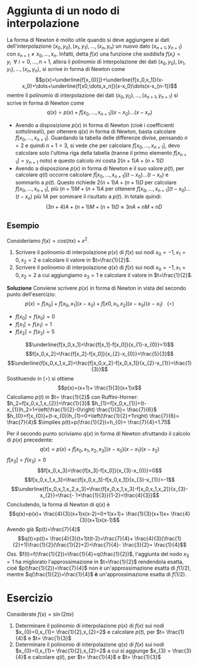 # Aggiunta di un nodo di interpolazione

La forma di Newton è molto utile quando si deve aggiungere ai dati dell'interpolazione $(x_0,y_0),(x_1,y_1),\dots,(x_n,y_n)$ un nuovo dato $(x_{n+1},y_{n+1})$ con $x_{n+1}\neq x_0,\dots,x_n$. Infatti, detta $f(x)$ una funzione che soddisfa $f(x_{i})=y_{i}\:\:\forall \:i=0,\dots,n+1$, allora il polinomio di interpolazione dei dati $(x_0,y_0),(x_1,y_1),\dots,(x_n,y_n)$, si scrive in forma di Newton come$$p(x)=\underline{f[x_{0}]}+\underline{f[x_0,x_1]}(x-x_0)+\dots+\underline{f[x0,\dots,x_n]}(x-x_0)\dots(x-x_{n-1})$$ mentre il polinomio di interpolazione dei dati $(x_0,y_0),\dots,(x_{n+1},y_{n+1})$ si scrive in forma di Newton come $$q(x)=p(x)+f[x_0,\dots,x_{n+1}](x-x_0)\dots(x-x_n)$$
- Avendo a disposizione $p(x)$ in forma di Newton (cioè i coefficienti sottolineati), per ottenere $q(x)$ in forma di Newton, basta calcolare $f[x_0,\dots,x_{n+1}]$. Guardando la tabella delle differenze divise, pensando $n=2$ e quindi $n+1=3$, si vede che per calcolare $f[x_0,\dots,x_{n+1}]$, devo calcolare solo l'ultima riga della tabella (tranne il primo elemento $f[x_{n+1}]=y_{n+1}$ noto) e questo calcolo mi costa $2(n+1)A+(n+1)D$
- Avendo a disposzione $p(x)$ in forma di Newton e il suo valore $p(t)$, per calcolare $q(t)$ occorre calcolare $f[x_0,\dots,x_{n+1}](t-x_0)\dots(t-x_n)$ e sommarlo a $p(t)$. Questo richiede $2(n+1)A+(n+1)D$ per calcolare $f[x_0,\dots,x_{n+1}]$, più $(n+1)M+(n+1)A$ per ottenere $f[x_0,\dots,x_{n+1}](t-x_0)\dots(t-x_n)$ più $1A$ per sommare il risultato a $p(t)$. In totale quindi: $$(3n+4)A+(n+1)M+(n+1)D\approx3nA+nM+nD$$
## Esempio 
Consideriamo $f(x)=cos(\pi x)+x^{2}$.
1. Scrivere il polinomio di interpolazione $p(x)$ di $f(x)$ sui nodi $x_{0}=-1,x_1=0,x_2=2$ e calcolare il valore in $t=\frac{1}{2}$. 
2. Scrivere il polinomio di interpolazione $q(x)$ di $f(x)$ sui nodi $x_{0}=-1,x_1=0,x_2=2$ a cui aggiungiamo $x_{3}=1$ e calcolare il valore in $t=\frac{1}{2}$. 

**Soluzione**
Conviene scrivere $p(x)$ in forma di Newton in vista del secondo punto dell'esercizio: $$p(x)=f[x_{0}]+f[x_0,x_1](x-x_0)+f[x0,x_1,x_2](x-x_0)(x-x_{1})\:\:\:(\star)$$
- $f[x_0]=f(x_0)=0$
- $f[x_1]=f(x_1)=1$
- $f[x_2]=f(x_2)=5$

$$\underline{f[x_0,x_1]=\frac{f[x_1]-f[x_0]}{x_{1}-x_{0}}=1}$$ $$f[x_0,x_2]=\frac{f[x_2]-f[x_0]}{x_{2}-x_{0}}=\frac{5}{3}$$
$$\underline{f[x_0,x_1,x_2]=\frac{f[x_0,x_2]-f[x_0,x_1]}{x_{2}-x_{1}}=\frac{1}{3}}$$ Sostituendo in $(\star)$ si ottiene $$p(x)=(x+1)+ \frac{1}{3}(x+1)x$$ Calcoliamo $p(t)$ in $t= \frac{1}{2}$ con Ruffini-Horner:
$h_2=f[x_0,x_1,x_{2}]=\frac{1}{3}$
$h_{1}=f[x_0,x_{1}]+(t-x_{1})h_2=1+\left(\frac{1}{2}-0\right) \frac{1}{3}= \frac{7}{6}$
$h_{0}=f[x_{0}]+(t-x_{0})h_{1}=0+\left(\frac{1}{2}+1\right) \frac{7}{6}= \frac{7}{4}$
$\implies p(t)=p(\frac{1}{2})=h_{0}= \frac{7}{4}=1.75$ 

Per il secondo punto scriviamo $q(x)$ in forma di Newton sfruttando il calcolo di $p(x)$ precedente: $$q(x)=p(x)+f[x_0,x_1,x_2,x_3](x-x_0)(x-x_1)(x-x_2)$$ $f[x_3]=f(x_3)=0$
$$f[x_0,x_3]=\frac{f[x_3]-f[x_0]}{x_{3}-x_{0}}=0$$ $$f[x_0,x_1,x_3]=\frac{f[x_0,x_3]-f[x_0,x_1]}{x_{3}-x_{1}}=-1$$ $$\underline{f[x_0,x_1,x_2,x_3]=\frac{f[x_0,x_1,x_3]-f[x_0,x_1,x_2]}{x_{3}-x_{2}}=\frac{- 1+\frac{1}{3}}{1-2}=\frac{4}{3}}$$
Concludendo, la forma di Newton di $q(x)$ è $$q(x)=p(x)+ \frac{4}{3}(x+1)x(x-2)=0+1(x+1)+ \frac{1}{3}(x+1)x+ \frac{4}{3}(x+1)x(x-1)$$ Avendo già $p(t)=\frac{7}{4}$ $$q(t)=p(t)+ \frac{4}{3}(t+1)t(t-2)=\frac{7}{4}+ \frac{4}{3}(\frac{1}{2}+1)\frac{1}{2}(\frac{1}{2}+2)=\frac{7}{4}- \frac{3}{2}= \frac{1}{4}$$
*Oss.* 
$f(t)=f(\frac{1}{2})=\frac{1}{4}=q(\frac{1}{2})$, l'aggiunta del nodo $x_{3}=1$ ha migliorato l'approssimazione in $t=\frac{1}{2}$ rendendola esatta, cioé $p(\frac{1}{2})=\frac{7}{4}$ non è un'approssimazione esatta di $f(1/2)$, mentre $q(\frac{1}{2})=\frac{1}{4}$ **è** un'approssimazione esatta di $f(1/2)$.

# Esercizio
Considerate $f(x)=\sin(2\pi x)$
1. Determinare il polinomio di interpolazione $p(x)$ di $f(x)$ sui nodi $x_{0}=0,x_{1}= \frac{1}{2},x_{2}=2$ e calcolare $p(t)$, per $t= \frac{1}{4}$ e $t= \frac{1}{3}$
2. Determinare il polinomio di interpolazione $q(x)$ di $f(x)$ sui nodi $x_{0}=0,x_{1}= \frac{1}{2},x_{2}=2$ a cui si aggiunge $x_{3} = \frac{3}{4}$ e calcolare $q(t)$, per $t= \frac{1}{4}$ e $t= \frac{1}{3}$